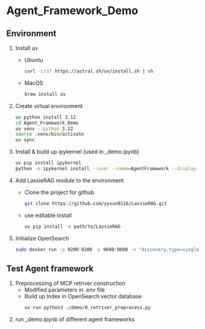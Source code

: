 # Agent_Framework_Demo

## Environment

1. Install uv  
    - Ubuntu  
        ```bash
        curl -LsSf https://astral.sh/uv/install.sh | sh
        ```
    - MacOS  
        ```bash
        brew install uv
        ```
2. Create virtual environment   
    ```bash
    uv python install 3.12
    cd Agent_Framework_Demo
    uv venv --python 3.12
    source .venv/bin/activate
    uv sync
    ```

3. Install & build up ipykernel (used in _demo.ipynb)  
    ```bash
    uv pip install ipykernel
    python -m ipykernel install --user --name=AgentFramework --display-name "Python (AgentFramework)"
    ```

4. Add LassieRAG module to the environment  
    - Clone the project for github  
        ```bash
        git clone https://github.com/yysun0116/LassieRAG.git
        ```

    - use editable install  
        ```bash
        uv pip install -e path/to/LassieRAG
        ```

5. Initialize OpenSearch  
    ```bash
    sudo docker run -p 9200:9200 -p 9600:9600 -e "discovery.type=single-node" -e "plugins.security.disabled=true" opensearchproject/opensearch:2.11.0
    ```

## Test Agent framework
1. Preprocessing of MCP retriver construction  
    - Modified parameters in .env file  
    - Build up Index in OpenSearch vector database  
        ```bash
        uv run python3 ./demo/0_retriver_preprocess.py
        ```
2. run _demo.ipynb of different agent frameworks  